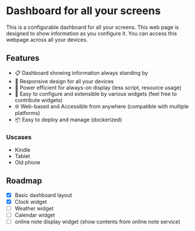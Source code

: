 # Dashboard for all your screens

This is a configurable dashboard for all your screens. This web page is designed to show information as you configure it. You can access this webpage across all your devices.

## Features

- 📋 Dashboard showing information always standing by
- 📱 Responsive design for all your devices
- 🔋 Power efficient for always-on display (less script, resource usage)
- 🔧 Easy to configure and extensible by various widgets (feel free to contribute widgets)
- 🌐 Web-based and Accessible from anywhere (compatible with multiple platforms)
- 📦 Easy to deploy and manage (dockerized)

### Uscases

- Kindle
- Tablet
- Old phone

## Roadmap

- [x] Basic dashboard layout
- [x] Clock widget
- [ ] Weather widget
- [ ] Calendar widget
- [ ] online note display widget (show contents from online note service)
